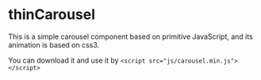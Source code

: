 # thinCarousel
This is a simple carousel component based on primitive JavaScript, and its animation is based on css3.

You can download it and use it by `<script src="js/carousel.min.js"></script>`
